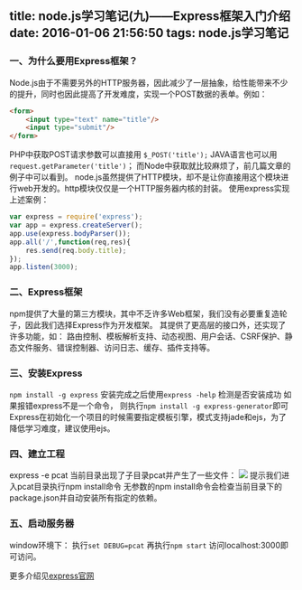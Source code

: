title: node.js学习笔记(九)——Express框架入门介绍
date: 2016-01-06 21:56:50
tags: node.js学习笔记
---
### 一、为什么要用Express框架？
Node.js由于不需要另外的HTTP服务器，因此减少了一层抽象，给性能带来不少的提升，同时也因此提高了开发难度，实现一个POST数据的表单。例如：
```html
<form>
	<input type="text" name="title"/>
	<input type="submit"/>
</form>
```
PHP中获取POST请求参数可以直接用 `$_POST('title');`
JAVA语言也可以用`request.getParameter('title')`；
而Node中获取就比较麻烦了，前几篇文章的例子中可以看到。
node.js虽然提供了HTTP模块，却不是让你直接用这个模块进行web开发的。http模块仅仅是一个HTTP服务器内核的封装。
使用express实现上述案例：
```javascript
var express = require('express');
var app = express.createServer();
app.use(express.bodyParser());
app.all('/',function(req,res){
	res.send(req.body.title);
});
app.listen(3000);
```
### 二、Express框架
npm提供了大量的第三方模块，其中不乏许多Web框架，我们没有必要重复造轮子，因此我们选择Express作为开发框架。
其提供了更高层的接口外，还实现了许多功能，如：
路由控制、模板解析支持、动态视图、用户会话、CSRF保护、静态文件服务、错误控制器、访问日志、缓存、插件支持等。

### 三、安装Express
`npm install -g express`
安装完成之后使用`express -help` 检测是否安装成功
如果报错express不是一个命令， 则执行`npm install -g express-generator`即可
Express在初始化一个项目的时候需要指定模板引擎，模式支持jade和ejs，为了降低学习难度，建议使用ejs。

### 四、建立工程
express -e pcat
当前目录出现了子目录pcat并产生了一些文件：
![](http://i4.tietuku.com/724f4057ebf5adfc.png)
提示我们进入pcat目录执行npm install命令
无参数的npm install命令会检查当前目录下的package.json并自动安装所有指定的依赖。

### 五、启动服务器
window环境下：
执行`set DEBUG=pcat`
再执行`npm start`
访问localhost:3000即可访问。

更多介绍见[express官网](http://www.expressjs.com.cn/)